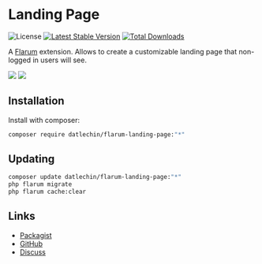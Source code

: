 # Landing Page

![License](https://img.shields.io/badge/license-MIT-blue.svg) [![Latest Stable Version](https://img.shields.io/packagist/v/datlechin/flarum-landing-page.svg)](https://packagist.org/packages/datlechin/flarum-landing-page) [![Total Downloads](https://img.shields.io/packagist/dt/datlechin/flarum-landing-page.svg)](https://packagist.org/packages/datlechin/flarum-landing-page)

A [Flarum](http://flarum.org) extension. Allows to create a customizable landing page that non-logged in users will see.

![](https://i.imgur.com/jJ04rlw.png)
![](https://i.imgur.com/SaidJ58.png)

## Installation

Install with composer:

```sh
composer require datlechin/flarum-landing-page:"*"
```

## Updating

```sh
composer update datlechin/flarum-landing-page:"*"
php flarum migrate
php flarum cache:clear
```

## Links

- [Packagist](https://packagist.org/packages/datlechin/flarum-landing-page)
- [GitHub](https://github.com/datlechin/flarum-landing-page)
- [Discuss](https://discuss.flarum.org/d/29973)
